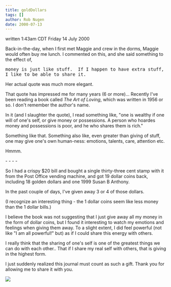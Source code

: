 ```yaml
---
title: goldDollars
tags: []
author: Rob Nugen
date: 2000-07-13
---
```


<title></title>
<p class=date>written 1:43am CDT Friday 14 July 2000</p>

<p>Back-in-the-day, when I first met Maggie and crew in the dorms,
Maggie would often buy me lunch.  I commented on this, and she said
something to the effect of,

<pre>money is just like stuff.  If I happen to have extra stuff, then
I like to be able to share it.</pre>

<p>Her actual quote was much more elegant.

<p>That quote has impressed me for many years (6 or more)... Recently
I've been reading a book called <em>The Art of Loving</em>, which was
written in 1956 or so.  I don't remember the author's name.

<p>In it (and I slaughter the quote), I read something like, "one is
wealthy if one will of one's self, or give money or possessions.  A
person who hoardes money and possessions is poor, and he who shares
them is rich."

<p>Something like that.  Something also like, even greater than giving
of stuff, one may give one's own human-ness: emotions, talents, care,
attention etc.

<p>Hmmm.

<p>- - - -

<p>So I had a crispy $20 bill and bought a single thirty-three cent
stamp with it from the Post Office vending machine, and got 19 dollar
coins back, including 18 golden dollars and one 1999 Susan B Anthony.

<p>In the past couple of days, I've given away 3 or 4 of those
dollars.

<p>(I recognize an interesting thing - the 1 dollar coins seem like less
money than the 1 dollar bills.)

<p>I believe the book was not suggesting that I just give away all my
money in the form of dollar coins, but I found it interesting to watch
my emotions and feelings when giving them away.  To a slight extent, I
did feel powerful (not like "I am all powerful!" but) as if I could
share this energy with others.

<p>I really think that the sharing of one's self is one of the
greatest things we can do with each other..  That if I share my real
self with others, that is giving in the highest form.

<p>I just suddenly realized this journal must count as such a gift.
Thank you for allowing me to share it with you.

<p><img src='/images/rob/wL-ROB.gif'>


